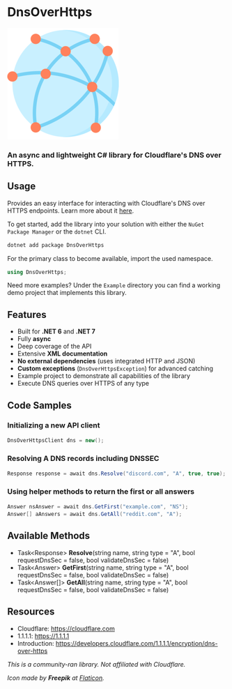 ﻿# DnsOverHttps

![](https://raw.githubusercontent.com/actually-akac/DnsOverHttps/master/DnsOverHttps/icon.png)

### An async and lightweight C# library for Cloudflare's DNS over HTTPS.

## Usage
Provides an easy interface for interacting with Cloudflare's DNS over HTTPS endpoints. Learn more about it [here](https://developers.cloudflare.com/1.1.1.1/encryption/dns-over-https/).

To get started, add the library into your solution with either the `NuGet Package Manager` or the `dotnet` CLI.
```rust
dotnet add package DnsOverHttps
```

For the primary class to become available, import the used namespace.
```csharp
using DnsOverHttps;
```

Need more examples? Under the `Example` directory you can find a working demo project that implements this library.

## Features
- Built for **.NET 6** and **.NET 7**
- Fully **async**
- Deep coverage of the API
- Extensive **XML documentation**
- **No external dependencies** (uses integrated HTTP and JSON)
- **Custom exceptions** (`DnsOverHttpsException`) for advanced catching
- Example project to demonstrate all capabilities of the library
- Execute DNS queries over HTTPS of any type

## Code Samples

### Initializing a new API client
```csharp
DnsOverHttpsClient dns = new();
```

### Resolving A DNS records including DNSSEC
```csharp
Response response = await dns.Resolve("discord.com", "A", true, true);
```

### Using helper methods to return the first or all answers
```csharp
Answer nsAnswer = await dns.GetFirst("example.com", "NS");
Answer[] aAnswers = await dns.GetAll("reddit.com", "A");
```

## Available Methods
- Task\<Response> **Resolve**(string name, string type = "A", bool requestDnsSec = false, bool validateDnsSec = false)
- Task\<Answer> **GetFirst**(string name, string type = "A", bool requestDnsSec = false, bool validateDnsSec = false)
- Task\<Answer[]> **GetAll**(string name, string type = "A", bool requestDnsSec = false, bool validateDnsSec = false)

## Resources
- Cloudflare: https://cloudflare.com
- 1.1.1.1: https://1.1.1.1
- Introduction: https://developers.cloudflare.com/1.1.1.1/encryption/dns-over-https

*This is a community-ran library. Not affiliated with Cloudflare.*

*Icon made by **Freepik** at [Flaticon](https://www.flaticon.com).*